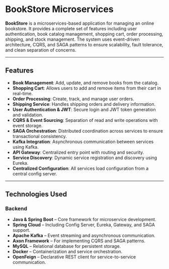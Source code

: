 # BookStore Microservices

**BookStore** is a microservices-based application for managing an online bookstore. It provides a complete set of features including user authentication, book catalog management, shopping cart, order processing, shipping, and stock management. The system uses event-driven architecture, CQRS, and SAGA patterns to ensure scalability, fault tolerance, and clean separation of concerns.

---

## Features

- **Book Management**: Add, update, and remove books from the catalog.
- **Shopping Cart**: Allows users to add and remove items from their cart in real-time.
- **Order Processing**: Create, track, and manage user orders.
- **Shipping Service**: Handles shipping orders and delivery information.
- **User Authentication & JWT**: Secure login and JWT token generation and validation.
- **CQRS & Event Sourcing**: Separation of read and write operations with event storage.
- **SAGA Orchestration**: Distributed coordination across services to ensure transactional consistency.
- **Kafka Integration**: Asynchronous communication between services using Kafka.
- **API Gateway**: Centralized entry point with routing and security.
- **Service Discovery**: Dynamic service registration and discovery using Eureka.
- **Centralized Configuration**: All services load configuration from a central config server.

---

## Technologies Used

### Backend

- **Java & Spring Boot** – Core framework for microservice development.
- **Spring Cloud** – Including Config Server, Eureka, Gateway, and SAGA support.
- **Apache Kafka** – Event streaming and asynchronous communication.
- **Axon Framework** – For implementing CQRS and SAGA patterns.
- **MySQL** – Relational database for persistent storage.
- **Docker** – Containerization and service orchestration.
- **OpenFeign** – Declarative REST client for service-to-service communication.

